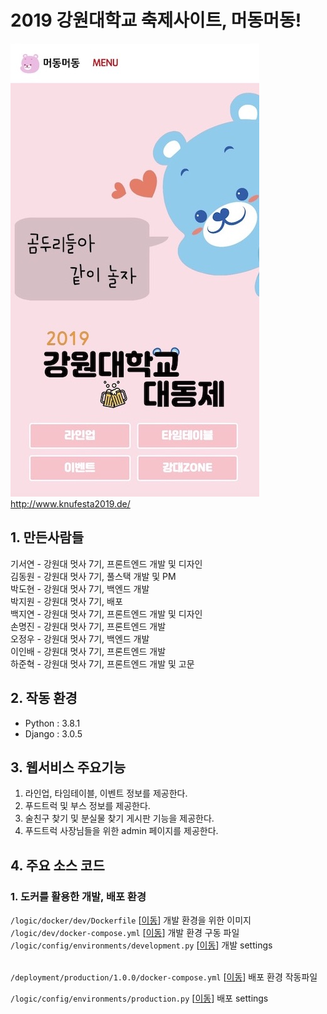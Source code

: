 # 2019 강원대학교 축제사이트, 머동머동!
![](./knufestival.jpg)
<br/>
<a href="http://www.knufesta2019.de/">http://www.knufesta2019.de/</a>
## 1. 만든사람들
기서연 - 강원대 멋사 7기, 프론트엔드 개발 및 디자인<br/>
김동원 - 강원대 멋사 7기, 풀스택 개발 및 PM<br/>
박도현 - 강원대 멋사 7기, 백엔드 개발<br/>
박지원 - 강원대 멋사 7기, 배포 <br/>
백지연 - 강원대 멋사 7기, 프론트엔드 개발 및 디자인<br/>
손명진 - 강원대 멋사 7기, 프론트엔드 개발<br/>
오정우 - 강원대 멋사 7기, 백엔드 개발<br/>
이인배 - 강원대 멋사 7기, 프론트엔드 개발<br/>
하준혁 - 강원대 멋사 7기, 프론트엔드 개발 및 고문<br/>

## 2. 작동 환경
* Python : 3.8.1
* Django : 3.0.5


## 3. 웹서비스 주요기능
1. 라인업, 타임테이블, 이벤트 정보를 제공한다.
2. 푸드트럭 및 부스 정보를 제공한다.
3. 술친구 찾기 및 분실물 찾기 게시판 기능을 제공한다.
4. 푸드트럭 사장님들을 위한 admin 페이지를 제공한다.

## 4. 주요 소스 코드
### 1. 도커를 활용한 개발, 배포 환경
```/logic/docker/dev/Dockerfile``` [<a href="/web/docker/dev/Dockerfile">이동</a>] 개발 환경을 위한 이미지<br/>
```/logic/dev/docker-compose.yml``` [<a href="/logic/dev/docker-compose.yml">이동</a>] 개발 환경 구동 파일<br/>
```/logic/config/environments/development.py``` [<a href="/logic/config/environments/development.py">이동</a>] 개발 settings
<br/><br/>

```/deployment/production/1.0.0/docker-compose.yml``` [<a href="/deployment/staging/1.0.0/docker-compose.yml">이동</a>] 배포 환경 작동파일<br/>

```/logic/config/environments/production.py``` [<a href="/logic/config/environments/production.py">이동</a>] 배포 settings
<br/><br/>

